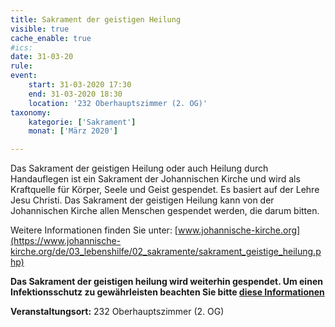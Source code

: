 ```yaml
---
title: Sakrament der geistigen Heilung
visible: true
cache_enable: true
#ics: 
date: 31-03-20
rule: 
event:
	start: 31-03-2020 17:30
	end: 31-03-2020 18:30
	location: '232 Oberhauptszimmer (2. OG)'
taxonomy:
	kategorie: ['Sakrament']
	monat: ['März 2020']

---
```

Das Sakrament der geistigen Heilung oder auch Heilung durch Handauflegen ist ein Sakrament der Johannischen Kirche und wird als Kraftquelle für Körper, Seele und Geist gespendet. Es basiert auf der Lehre Jesu Christi. Das Sakrament der geistigen Heilung kann von der Johannischen Kirche allen Menschen gespendet werden, die darum bitten.

Weitere Informationen finden Sie unter: [www.johannische-kirche.org](https://www.johannische-kirche.org/de/03_lebenshilfe/02_sakramente/sakrament_geistige_heilung.php)

**Das Sakrament der geistigen heilung wird weiterhin gespendet. Um einen Infektionsschutz zu gewährleisten beachten Sie bitte [diese Informationen](https://smh-gemeinden.de/news/informationen-zum-sakrament-der-geistigen-heilung-im-st-michaels-heim)**



**Veranstaltungsort:** 232 Oberhauptszimmer (2. OG)

